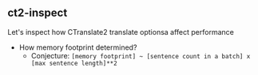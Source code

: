 ## ct2-inspect

Let's inspect how CTranslate2 translate optionsa affect performance
- How memory footprint determined?
    - Conjecture: `[memory footprint] ~ [sentence count in a batch] x [max sentence length]**2`
